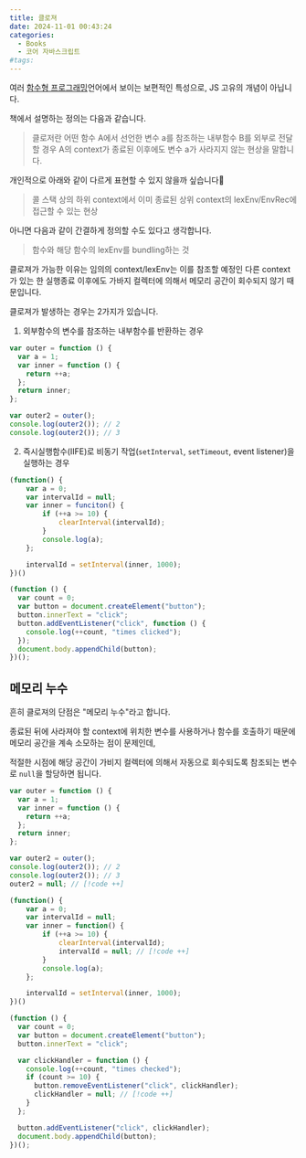 ```yaml
---
title: 클로져
date: 2024-11-01 00:43:24
categories:
  - Books
  - 코어 자바스크립트
#tags:
---
```

여러 [함수형 프로그래밍](../../../composing-software/introduction/what-is-fp)언어에서 보이는 보편적인 특성으로, JS 고유의 개념이 아닙니다.

책에서 설명하는 정의는 다음과 같습니다.

> 클로저란 어떤 함수 A에서 선언한 변수 a를 참조하는 내부함수 B를 외부로 전달할 경우 A의 context가 종료된 이후에도 변수 a가 사라지지 않는 현상을 말합니다.

개인적으로 아래와 같이 다르게 표현할 수 있지 않을까 싶습니다🤔

> 콜 스택 상의 하위 context에서 이미 종료된 상위 context의 lexEnv/EnvRec에 접근할 수 있는 현상

아니면 다음과 같이 간결하게 정의할 수도 있다고 생각합니다.

> 함수와 해당 함수의 lexEnv를 bundling하는 것

클로져가 가능한 이유는 임의의 context/lexEnv는 이를 참조할 예정인 다른 context가 있는 한 실행종료 이후에도 가바지 컬렉터에 의해서 메모리 공간이 회수되지 않기 때문입니다.

클로져가 발생하는 경우는 2가지가 있습니다.

1. 외부함수의 변수를 참조하는 내부함수를 반환하는 경우

```js
var outer = function () {
  var a = 1;
  var inner = function () {
    return ++a;
  };
  return inner;
};

var outer2 = outer();
console.log(outer2()); // 2
console.log(outer2()); // 3
```

2. 즉시실행함수(IIFE)로 비동기 작업(`setInterval`, `setTimeout`, event listener)을 실행하는 경우

```js
(function() {
	var a = 0;
	var intervalId = null;
	var inner = funciton() {
		if (++a >= 10) {
			clearInterval(intervalId);
		}
		console.log(a);
	};

	intervalId = setInterval(inner, 1000);
})()
```

```js
(function () {
  var count = 0;
  var button = document.createElement("button");
  button.innerText = "click";
  button.addEventListener("click", function () {
    console.log(++count, "times clicked");
  });
  document.body.appendChild(button);
})();
```

## 메모리 누수

흔히 클로져의 단점은 "메모리 누수"라고 합니다.

종료된 뒤에 사라져야 할 context에 위치한 변수를 사용하거나 함수를 호출하기 때문에 메모리 공간을 계속 소모하는 점이 문제인데,

적절한 시점에 해당 공간이 가비지 컬렉터에 의해서 자동으로 회수되도록 참조되는 변수로 `null`을 할당하면 됩니다.

```js
var outer = function () {
  var a = 1;
  var inner = function () {
    return ++a;
  };
  return inner;
};

var outer2 = outer();
console.log(outer2()); // 2
console.log(outer2()); // 3
outer2 = null; // [!code ++]
```

```js
(function() {
	var a = 0;
	var intervalId = null;
	var inner = function() {
		if (++a >= 10) {
			clearInterval(intervalId);
			intervalId = null; // [!code ++]
		}
		console.log(a);
	};

	intervalId = setInterval(inner, 1000);
})()
```

```js
(function () {
  var count = 0;
  var button = document.createElement("button");
  button.innerText = "click";

  var clickHandler = function () {
    console.log(++count, "times checked");
    if (count >= 10) {
      button.removeEventListener("click", clickHandler);
      clickHandler = null; // [!code ++]
    }
  };

  button.addEventListener("click", clickHandler);
  document.body.appendChild(button);
})();
```

